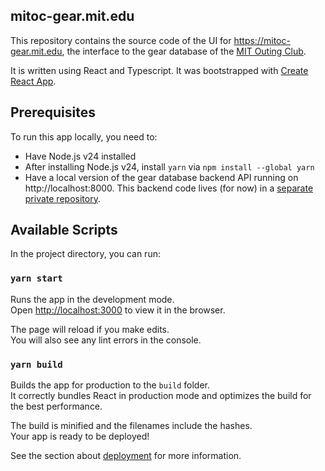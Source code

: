 ## mitoc-gear.mit.edu

This repository contains the source code of the UI for https://mitoc-gear.mit.edu, the interface to the gear database of the [MIT Outing Club](https://mitoc.mit.edu/). 

It is written using React and Typescript. It was bootstrapped with [Create React App](https://github.com/facebook/create-react-app).


## Prerequisites

To run this app locally, you need to:
- Have Node.js v24 installed
- After installing Node.js v24, install `yarn` via `npm install --global yarn`
- Have a local version of the gear database backend API running on http://localhost:8000. This backend code lives (for now) in a [separate private repository](https://github.com/mitoc/gear-db-django).

## Available Scripts

In the project directory, you can run:

### `yarn start`

Runs the app in the development mode.<br />
Open [http://localhost:3000](http://localhost:3000) to view it in the browser.

The page will reload if you make edits.<br />
You will also see any lint errors in the console.

### `yarn build`

Builds the app for production to the `build` folder.<br />
It correctly bundles React in production mode and optimizes the build for the best performance.

The build is minified and the filenames include the hashes.<br />
Your app is ready to be deployed!

See the section about [deployment](https://facebook.github.io/create-react-app/docs/deployment) for more information.
